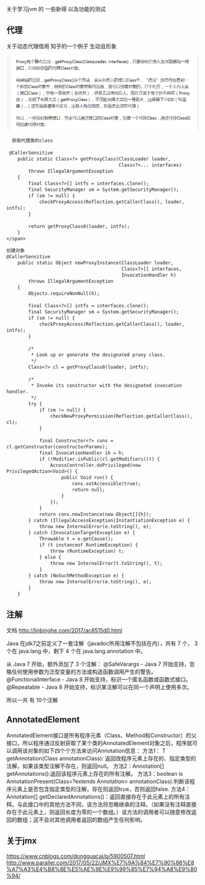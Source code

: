 关于学习jvm 的 一些新得 以及功能的测试

## 代理

关于动态代理借用 知乎的一个例子 生动且形象

![RUNOOB 图标](TIM截图20190814145414.png)

````
  获取代理类的class
   
 @CallerSensitive
    public static Class<?> getProxyClass(ClassLoader loader,
                                         Class<?>... interfaces)
        throws IllegalArgumentException
    {
        final Class<?>[] intfs = interfaces.clone();
        final SecurityManager sm = System.getSecurityManager();
        if (sm != null) {
            checkProxyAccess(Reflection.getCallerClass(), loader, intfs);
        }
    
        return getProxyClass0(loader, intfs);
    }
</span>  
````

````
创建对象
@CallerSensitive
    public static Object newProxyInstance(ClassLoader loader,
                                          Class<?>[] interfaces,
                                          InvocationHandler h)
        throws IllegalArgumentException
    {
        Objects.requireNonNull(h);

        final Class<?>[] intfs = interfaces.clone();
        final SecurityManager sm = System.getSecurityManager();
        if (sm != null) {
            checkProxyAccess(Reflection.getCallerClass(), loader, intfs);
        }

        /*
         * Look up or generate the designated proxy class.
         */
        Class<?> cl = getProxyClass0(loader, intfs);

        /*
         * Invoke its constructor with the designated invocation handler.
         */
        try {
            if (sm != null) {
                checkNewProxyPermission(Reflection.getCallerClass(), cl);
            }

            final Constructor<?> cons = cl.getConstructor(constructorParams);
            final InvocationHandler ih = h;
            if (!Modifier.isPublic(cl.getModifiers())) {
                AccessController.doPrivileged(new PrivilegedAction<Void>() {
                    public Void run() {
                        cons.setAccessible(true);
                        return null;
                    }
                });
            }
            return cons.newInstance(new Object[]{h});
        } catch (IllegalAccessException|InstantiationException e) {
            throw new InternalError(e.toString(), e);
        } catch (InvocationTargetException e) {
            Throwable t = e.getCause();
            if (t instanceof RuntimeException) {
                throw (RuntimeException) t;
            } else {
                throw new InternalError(t.toString(), t);
            }
        } catch (NoSuchMethodException e) {
            throw new InternalError(e.toString(), e);
        }
    }
````

##  注解 
文档
http://linbinghe.com/2017/ac8515d0.html

Java 在jdk7之前定义了一套注解（javadoc所用注解不包括在内），共有 7 个，
3 个在 java.lang 中，剩下 4 个在 java.lang.annotation 中。

从 Java 7 开始，额外添加了 3 个注解：
@SafeVarargs - Java 7 开始支持，忽略任何使用参数为泛型变量的方法或构造函数调用产生的警告。
@FunctionalInterface - Java 8 开始支持，标识一个匿名函数或函数式接口。
@Repeatable - Java 8 开始支持，标识某注解可以在同一个声明上使用多次。

所以一共 有 10个注解 

##  AnnotatedElement
AnnotatedElement接口是所有程序元素（Class、Method和Constructor）的父接口，所以程序通过反射获取了某个类的AnnotatedElement对象之后，程序就可以调用该对象的如下四个个方法来访问Annotation信息：
方法1：<T extends Annotation> T getAnnotation(Class<T> annotationClass): 返回改程序元素上存在的、指定类型的注解，如果该类型注解不存在，则返回null。
方法2：Annotation[] getAnnotations():返回该程序元素上存在的所有注解。
方法3：boolean is AnnotationPresent(Class<?extends Annotation> annotationClass):判断该程序元素上是否包含指定类型的注解，存在则返回true，否则返回false.
方法4：Annotation[] getDeclaredAnnotations()：返回直接存在于此元素上的所有注释。与此接口中的其他方法不同，该方法将忽略继承的注释。（如果没有注释直接存在于此元素上，则返回长度为零的一个数组。）该方法的调用者可以随意修改返回的数组；这不会对其他调用者返回的数组产生任何影响。
##  关于jmx 
https://www.cnblogs.com/dongguacai/p/5900507.html
http://www.paraller.com/2017/05/22/JMX%E7%9A%84%E7%90%86%E8%A7%A3%E4%B8%8E%E5%AE%9E%E9%99%85%E7%94%A8%E9%80%94/